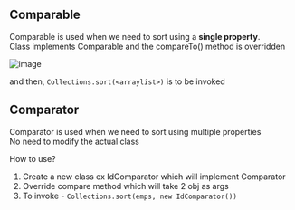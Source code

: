 ## Comparable

Comparable is used when we need to sort using a <b>single property</b>. <br>
Class implements Comparable and the compareTo() method is overridden

![image](https://github.com/user-attachments/assets/6ad6968f-623a-4e9c-9d53-24578bdf07be)

and then, `Collections.sort(<arraylist>)` is to be invoked


## Comparator
Comparator is used when we need to sort using multiple properties <br>
No need to modify the actual class


How to use?
1. Create a new class ex IdComparator which will implement Comparator
2. Override compare method which will take 2 obj as args
3. To invoke - `Collections.sort(emps, new IdComparator())`
